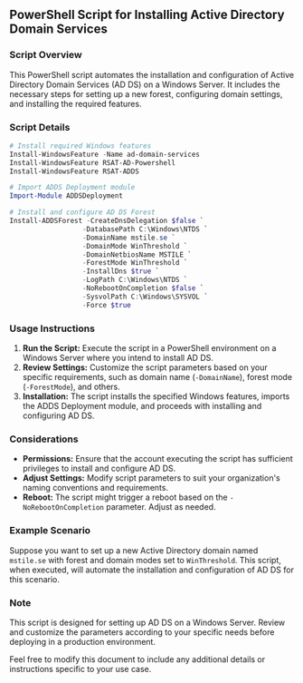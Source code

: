 ## PowerShell Script for Installing Active Directory Domain Services

### Script Overview
This PowerShell script automates the installation and configuration of Active Directory Domain Services (AD DS) on a Windows Server. It includes the necessary steps for setting up a new forest, configuring domain settings, and installing the required features.

### Script Details

```powershell
# Install required Windows features
Install-WindowsFeature -Name ad-domain-services
Install-WindowsFeature RSAT-AD-Powershell
Install-WindowsFeature RSAT-ADDS

# Import ADDS Deployment module
Import-Module ADDSDeployment

# Install and configure AD DS Forest
Install-ADDSForest -CreateDnsDelegation $false `
                  -DatabasePath C:\Windows\NTDS `
                  -DomainName mstile.se `
                  -DomainMode WinThreshold `
                  -DomainNetbiosName MSTILE `
                  -ForestMode WinThreshold `
                  -InstallDns $true `
                  -LogPath C:\Windows\NTDS `
                  -NoRebootOnCompletion $false `
                  -SysvolPath C:\Windows\SYSVOL `
                  -Force $true
```

### Usage Instructions

1. **Run the Script:** Execute the script in a PowerShell environment on a Windows Server where you intend to install AD DS.
2. **Review Settings:** Customize the script parameters based on your specific requirements, such as domain name (`-DomainName`), forest mode (`-ForestMode`), and others.
3. **Installation:** The script installs the specified Windows features, imports the ADDS Deployment module, and proceeds with installing and configuring AD DS.

### Considerations

- **Permissions:** Ensure that the account executing the script has sufficient privileges to install and configure AD DS.
- **Adjust Settings:** Modify script parameters to suit your organization's naming conventions and requirements.
- **Reboot:** The script might trigger a reboot based on the `-NoRebootOnCompletion` parameter. Adjust as needed.

### Example Scenario

Suppose you want to set up a new Active Directory domain named `mstile.se` with forest and domain modes set to `WinThreshold`. This script, when executed, will automate the installation and configuration of AD DS for this scenario.

### Note

This script is designed for setting up AD DS on a Windows Server. Review and customize the parameters according to your specific needs before deploying in a production environment.

Feel free to modify this document to include any additional details or instructions specific to your use case.
